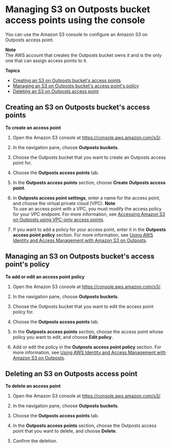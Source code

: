 # Managing S3 on Outposts bucket access points using the console<a name="s3-outposts-bucket-edit-outpost-access-point"></a>

You can use the Amazon S3 console to configure an Amazon S3 on Outposts access point\.

**Note**  
The AWS account that creates the Outposts bucket owns it and is the only one that can assign access points to it\.

**Topics**
+ [Creating an S3 on Outposts bucket's access points](#s3-outposts-bucket-create-accesspoint)
+ [Managing an S3 on Outposts bucket's access point's policy](#s3-outposts-bucket-edit-accesspoint)
+ [Deleting an S3 on Outposts access point](#s3-outposts-bucket-delete-policy)

## Creating an S3 on Outposts bucket's access points<a name="s3-outposts-bucket-create-accesspoint"></a>

**To create an access point**

1. Open the Amazon S3 console at [https://console\.aws\.amazon\.com/s3/](https://console.aws.amazon.com/s3/)\.

1. In the navigation pane, choose **Outposts buckets**\.

1. Choose the Outposts bucket that you want to create an Outposts access point for\.

1. Choose the **Outposts access points** tab\.

1. In the **Outposts access points** section, choose **Create Outposts access point**\.

1. In **Outposts access point settings**, enter a name for the access point, and choose the virtual private cloud \(VPC\)\.
**Note**  
To use an access point with a VPC, you must modify the access policy for your VPC endpoint\. For more information, see [Accessing Amazon S3 on Outposts using VPC\-only access points](WorkingWithS3Outposts.md#AccessingS3Outposts)\.

1. If you want to add a policy for your access point, enter it in the **Outposts access point policy** section\. For more information, see [Using AWS Identity and Access Management with Amazon S3 on Outposts](S3OutpostsIAM.md)\.

## Managing an S3 on Outposts bucket's access point's policy<a name="s3-outposts-bucket-edit-accesspoint"></a>

**To add or edit an access point policy**

1. Open the Amazon S3 console at [https://console\.aws\.amazon\.com/s3/](https://console.aws.amazon.com/s3/)\.

1. In the navigation pane, choose **Outposts buckets**\.

1. Choose the Outposts bucket that you want to edit the access point policy for\.

1. Choose the **Outposts access points** tab\.

1. In the **Outposts access points** section, choose the access point whose policy you want to edit, and choose **Edit policy**\.

1. Add or edit the policy in the **Outposts access point policy** section\. For more information, see [Using AWS Identity and Access Management with Amazon S3 on Outposts](S3OutpostsIAM.md)\.

## Deleting an S3 on Outposts access point<a name="s3-outposts-bucket-delete-policy"></a>

**To delete an access point**

1. Open the Amazon S3 console at [https://console\.aws\.amazon\.com/s3/](https://console.aws.amazon.com/s3/)\.

1. In the navigation pane, choose **Outposts buckets**\.

1. Choose the **Outposts access points** tab\.

1. In the **Outposts access points** section, choose the Outposts access point that you want to delete, and choose **Delete**\.

1. Confirm the deletion\.